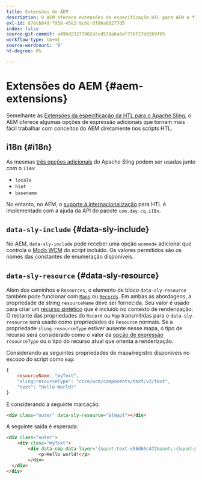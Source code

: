 ```yaml
---
title: Extensões do AEM
description: O AEM oferece extensões de especificação HTL para AEM a fim de proporcionar comodidade a desenvolvedores.
exl-id: d78cb84d-f958-45e2-9c6c-df86a68277d5
index: false
source-git-commit: a496d23277902a5cd573a6a8af770f27b0269f05
workflow-type: tm+mt
source-wordcount: '0'
ht-degree: 0%

---
```



# Extensões do AEM {#aem-extensions}

Semelhante às [Extensões da especificação da HTL para o Apache Sling](https://sling.apache.org/documentation/bundles/scripting/scripting-htl.html#extensions-of-the-htl-specification-1), o AEM oferece algumas opções de expressão adicionais que tornam mais fácil trabalhar com conceitos do AEM diretamente nos scripts HTL.

## i18n {#i18n}

As mesmas [três opções adicionais](https://sling.apache.org/documentation/bundles/scripting/scripting-htl.html#i18n) do Apache Sling podem ser usadas junto com o `i18n`:

* `locale`
* `hint`
* `basename`

No entanto, no AEM, o [suporte à internacionalização](https://experienceleague.adobe.com/pt-br/docs/experience-manager-65/content/implementing/developing/components/internationalization/i18n-dev) para HTL é implementado com a ajuda da API do pacote `com.day.cq.i18n`.

## `data-sly-include` {#data-sly-include}

No AEM, `data-sly-include` pode receber uma opção `wcmmode` adicional que controla o [Modo WCM](https://developer.adobe.com/experience-manager/reference-materials/cloud-service/javadoc/com/day/cq/wcm/api/WCMMode.html) do script incluído. Os valores permitidos são os nomes das constantes de enumeração disponíveis.

## `data-sly-resource` {#data-sly-resource}

Além dos caminhos e `Resources`, o elemento de bloco `data-sly-resource` também pode funcionar com [`Maps`](https://docs.oracle.com/en/java/javase/11/docs/api/java.base/java/util/Map.html) ou [`Records`](https://github.com/apache/sling-org-apache-sling-scripting-sightly-runtime/blob/master/src/main/java/org/apache/sling/scripting/sightly/Record.java). Em ambas as abordagens, a propriedade de string `resourceName` deve ser fornecida. Seu valor é usado para criar um [recurso sintético](https://www.javadoc.io/doc/org.apache.sling/org.apache.sling.api/latest/org/apache/sling/api/resource/SyntheticResource.html) que é incluído no contexto de renderização. O restante das propriedades do `Record` ou `Map` transmitidas para o `data-sly-resource` será usado como propriedades de `Resource` normais. Se a propriedade `sling:resourceType` estiver ausente nesse mapa, o tipo de recurso será considerado como o valor da [opção de expressão](https://github.com/adobe/htl-spec/blob/1.4/SPECIFICATION.md#229-resource) `resourceType` ou o tipo do recurso atual que orienta a renderização.

Considerando as seguintes propriedades de mapa/registro disponíveis no escopo do script como `map`:

```javascript
{
    resourceName: "myText",
    "sling:resourceType": "core/wcm/components/text/v2/text",
    "text": "Hello World!"
}
```

E considerando a seguinte marcação:

```html
<div class="outer" data-sly-resource="${map}"></div>
```

A seguinte saída é esperada:

```html
<div class="outer">
    <div class="myText">
        <div data-cmp-data-layer="{&quot;text-e58d65c472&quot;:{&quot;@type&quot;:&quot;core/wcm/components/text/v2/text&quot;,&quot;xdm:text&quot;:&quot;<p>Hello world!</p>&quot;}}" id="text-e58d65c472" class="cmp-text">
            <p>Hello world!</p>
        </div>
  </div>
</div>
```
